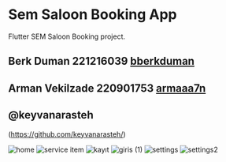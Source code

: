 # Sem Saloon Booking App

Flutter SEM Saloon Booking project.

## Berk Duman 221216039 [bberkduman](https://github.com/bberkduman)
## Arman Vekilzade 220901753 [armaaa7n](https://github.com/armaaa7n)

## @keyvanarasteh
(https://github.com/keyvanarasteh/)

![home](https://github.com/bberkduman/SemSaloonBookingApp/assets/148946237/c2446fea-401e-4acf-977e-73a26daac27b)
![service item](https://github.com/bberkduman/SemSaloonBookingApp/assets/148946237/8f82385d-7ff3-4b6a-b2a1-65e3a91a2679)
![kayıt](https://github.com/bberkduman/SemSaloonBookingApp/assets/148946237/b21ebdae-c1d9-4394-9582-95a12e14644e)
![giris (1)](https://github.com/bberkduman/SemSaloonBookingApp/assets/148946237/89c7c1e7-fc94-41b8-8a2c-4dbc425d1fc2)
![settings](https://github.com/bberkduman/SemSaloonBookingApp/assets/148946237/a3db2d4a-1f76-46ac-b6be-7ae85d4a8699)
![settings2](https://github.com/bberkduman/SemSaloonBookingApp/assets/148946237/764ac777-c0c0-45e9-813a-adcd72a22330)


